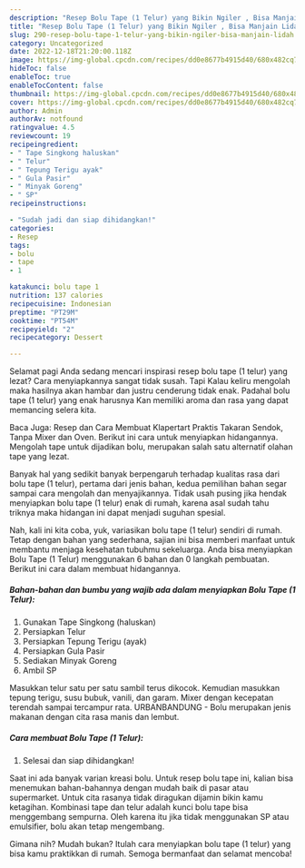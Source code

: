 ```yaml
---
description: "Resep Bolu Tape (1 Telur) yang Bikin Ngiler , Bisa Manjain Lidah"
title: "Resep Bolu Tape (1 Telur) yang Bikin Ngiler , Bisa Manjain Lidah"
slug: 290-resep-bolu-tape-1-telur-yang-bikin-ngiler-bisa-manjain-lidah
category: Uncategorized
date: 2022-12-18T21:20:00.118Z
image: https://img-global.cpcdn.com/recipes/dd0e8677b4915d40/680x482cq70/bolu-tape-1-telur-foto-resep-utama.jpg
hideToc: false
enableToc: true
enableTocContent: false
thumbnail: https://img-global.cpcdn.com/recipes/dd0e8677b4915d40/680x482cq70/bolu-tape-1-telur-foto-resep-utama.jpg
cover: https://img-global.cpcdn.com/recipes/dd0e8677b4915d40/680x482cq70/bolu-tape-1-telur-foto-resep-utama.jpg
author: Admin
authorAv: notfound
ratingvalue: 4.5
reviewcount: 19
recipeingredient:
- " Tape Singkong haluskan"
- " Telur"
- " Tepung Terigu ayak"
- " Gula Pasir"
- " Minyak Goreng"
- " SP"
recipeinstructions:

- "Sudah jadi dan siap dihidangkan!"
categories:
- Resep
tags:
- bolu
- tape
- 1

katakunci: bolu tape 1 
nutrition: 137 calories
recipecuisine: Indonesian
preptime: "PT29M"
cooktime: "PT54M"
recipeyield: "2"
recipecategory: Dessert

---
```



Selamat pagi Anda sedang mencari inspirasi resep bolu tape (1 telur) yang lezat? Cara menyiapkannya sangat tidak susah. Tapi Kalau keliru mengolah maka hasilnya akan hambar dan justru cenderung tidak enak. Padahal bolu tape (1 telur) yang enak harusnya Kan memiliki aroma dan rasa yang dapat memancing selera kita.


Baca Juga: Resep dan Cara Membuat Klapertart Praktis Takaran Sendok, Tanpa Mixer dan Oven. Berikut ini cara untuk menyiapkan hidangannya. Mengolah tape untuk dijadikan bolu, merupakan salah satu alternatif olahan tape yang lezat.

Banyak hal yang sedikit banyak berpengaruh terhadap kualitas rasa dari bolu tape (1 telur), pertama dari jenis bahan, kedua pemilihan bahan segar sampai cara mengolah dan menyajikannya. Tidak usah pusing jika hendak menyiapkan bolu tape (1 telur) enak di rumah, karena asal sudah tahu triknya maka hidangan ini dapat menjadi suguhan spesial.


Nah, kali ini kita coba, yuk, variasikan bolu tape (1 telur) sendiri di rumah. Tetap dengan bahan yang sederhana, sajian ini bisa memberi manfaat untuk membantu menjaga kesehatan tubuhmu sekeluarga. Anda bisa menyiapkan Bolu Tape (1 Telur) menggunakan 6 bahan dan 0 langkah pembuatan. Berikut ini cara dalam membuat hidangannya.

<!--inarticleads1-->

##### Bahan-bahan dan bumbu yang wajib ada dalam menyiapkan Bolu Tape (1 Telur):

1. Gunakan  Tape Singkong (haluskan)
1. Persiapkan  Telur
1. Persiapkan  Tepung Terigu (ayak)
1. Persiapkan  Gula Pasir
1. Sediakan  Minyak Goreng
1. Ambil  SP


Masukkan telur satu per satu sambil terus dikocok. Kemudian masukkan tepung terigu, susu bubuk, vanili, dan garam. Mixer dengan kecepatan terendah sampai tercampur rata. URBANBANDUNG - Bolu merupakan jenis makanan dengan cita rasa manis dan lembut. 

<!--inarticleads2-->

##### Cara membuat Bolu Tape (1 Telur):


1. Selesai dan siap dihidangkan!

Saat ini ada banyak varian kreasi bolu. Untuk resep bolu tape ini, kalian bisa menemukan bahan-bahannya dengan mudah baik di pasar atau supermarket. Untuk cita rasanya tidak diragukan dijamin bikin kamu ketagihan. Kombinasi tape dan telur adalah kunci bolu tape bisa menggembang sempurna. Oleh karena itu jika tidak menggunakan SP atau emulsifier, bolu akan tetap mengembang. 

Gimana nih? Mudah bukan? Itulah cara menyiapkan bolu tape (1 telur) yang bisa kamu praktikkan di rumah. Semoga bermanfaat dan selamat mencoba!
